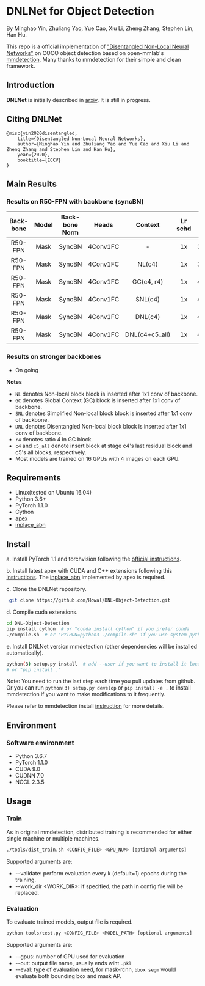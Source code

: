 # DNLNet for Object Detection

By Minghao Yin, Zhuliang Yao, Yue Cao, Xiu Li, Zheng Zhang, Stephen Lin, Han Hu.

This repo is a official implementation of ["Disentangled Non-Local Neural Networks"](https://arxiv.org/abs/2006.06668) on COCO object detection based on open-mmlab's [mmdetection](https://github.com/open-mmlab/mmdetection).
Many thanks to mmdetection for their simple and clean framework.


## Introduction

**DNLNet** is initially described in [arxiv](https://arxiv.org/abs/2006.06668). It is still in progress.

## Citing DNLNet

```
@misc{yin2020disentangled,
    title={Disentangled Non-Local Neural Networks},
    author={Minghao Yin and Zhuliang Yao and Yue Cao and Xiu Li and Zheng Zhang and Stephen Lin and Han Hu},
    year={2020},
    booktitle={ECCV}
}
```

## Main Results

### Results on R50-FPN with backbone (syncBN)

|  Back-bone |   Model   | Back-bone Norm |       Heads      |     Context    | Lr schd | box AP | mask AP | Download |
|:---------:|:---------:|:-------------:|:----------------:|:--------------:|:-------:|:-------:|:--------:|:--------:|
|  R50-FPN |       Mask       |     SyncBN    |    4Conv1FC   |        -       |    1x   | 38.8  |   35.1  | model|
|  R50-FPN |       Mask       |     SyncBN    |    4Conv1FC   | NL(c4) |    1x   | 39.6  |   35.8  | model|
|  R50-FPN |       Mask       |     SyncBN    |    4Conv1FC   | GC(c4, r4) |    1x   | 40.1  |   36.2  | model|
|  R50-FPN |       Mask       |     SyncBN    |    4Conv1FC   | SNL(c4) |    1x   | 40.1  |   36.2  | model|
|  R50-FPN |       Mask       |     SyncBN    |    4Conv1FC   | DNL(c4) |    1x   | 40.3  |   36.4  | model|
|  R50-FPN |       Mask       |     SyncBN    |    4Conv1FC   | DNL(c4+c5_all) |    1x   | 41.2  |   37.2  | model|

### Results on stronger backbones
- On going


**Notes**
- `NL` denotes Non-local block block is inserted after 1x1 conv of backbone.
- `GC` denotes Global Context (GC) block is inserted after 1x1 conv of backbone.
- `SNL` denotes Simplified Non-local block block is inserted after 1x1 conv of backbone.
- `DNL` denotes Disentangled Non-local block block is inserted after 1x1 conv of backbone.
- `r4` denotes ratio 4 in GC block.
- `c4` and `c5_all` denote insert block at stage c4's last residual block and c5's all blocks, respectively.
- Most models are trained on 16 GPUs with 4 images on each GPU.

## Requirements

- Linux(tested on Ubuntu 16.04)
- Python 3.6+
- PyTorch 1.1.0
- Cython
- [apex](https://github.com/NVIDIA/apex)
- [inplace_abn](https://github.com/mapillary/inplace_abn)

## Install

a. Install PyTorch 1.1 and torchvision following the [official instructions](https://pytorch.org/).

b. Install latest apex with CUDA and C++ extensions following this [instructions](https://github.com/NVIDIA/apex#quick-start). 
The [inplace_abn](https://github.com/mapillary/inplace_abn) implemented by apex is required.

c. Clone the DNLNet repository. 

```bash
 git clone https://github.com/Howal/DNL-Object-Detection.git
```

d. Compile cuda extensions.

```bash
cd DNL-Object-Detection
pip install cython  # or "conda install cython" if you prefer conda
./compile.sh  # or "PYTHON=python3 ./compile.sh" if you use system python3 without virtual environments
```

e. Install DNLNet version mmdetection (other dependencies will be installed automatically).

```bash
python(3) setup.py install  # add --user if you want to install it locally
# or "pip install ."
```

Note: You need to run the last step each time you pull updates from github. 
Or you can run `python(3) setup.py develop` or `pip install -e .` to install mmdetection if you want to make modifications to it frequently.

Please refer to mmdetection install [instruction](https://github.com/open-mmlab/mmdetection/blob/master/INSTALL.md) for more details.

## Environment

### Software environment

- Python 3.6.7
- PyTorch 1.1.0
- CUDA 9.0
- CUDNN 7.0
- NCCL 2.3.5

## Usage

### Train

As in original mmdetection, distributed training is recommended for either single machine or multiple machines.

```bash
./tools/dist_train.sh <CONFIG_FILE> <GPU_NUM> [optional arguments]
```

Supported arguments are:

- --validate: perform evaluation every k (default=1) epochs during the training.
- --work_dir <WORK_DIR>: if specified, the path in config file will be replaced.

### Evaluation

To evaluate trained models, output file is required.

```bash
python tools/test.py <CONFIG_FILE> <MODEL_PATH> [optional arguments]
```

Supported arguments are:

- --gpus: number of GPU used for evaluation
- --out: output file name, usually ends wiht `.pkl`
- --eval: type of evaluation need, for mask-rcnn, `bbox segm` would evaluate both bounding box and mask AP. 